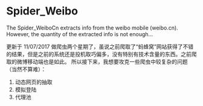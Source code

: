 # Spider_Weibo
The Spider_WeiboCn extracts info from the weibo mobile (weibo.cn). However, the quantity of the extracted info is not enough...

更新于 11/07/2017
做爬虫两个星期了，虽说之前爬取了“蚂蜂窝”网站获得了不错的结果，但是之前的系统还是投机取巧偏多，没有特别有技术含量的东西。之前爬取的微博移动端也是如此。
所以接下来，我想要攻克一些爬虫中较复杂的问题（当然不算难）：
1. 动态网页的抽取
2. 模拟登陆
3. 代理池
